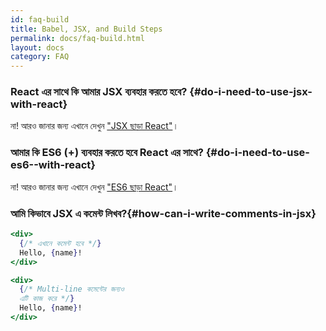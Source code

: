 ```yaml
---
id: faq-build
title: Babel, JSX, and Build Steps
permalink: docs/faq-build.html
layout: docs
category: FAQ
---
```


### React এর সাথে কি আমার JSX ব্যবহার করতে হবে? {#do-i-need-to-use-jsx-with-react}

না! আরও জানার জন্য এখানে দেখুন ["JSX ছাড়া React"](/docs/react-without-jsx.html)।

### আমার কি ES6 (+) ব্যবহার করতে হবে React এর সাথে? {#do-i-need-to-use-es6--with-react}

না! আরও জানার জন্য এখানে দেখুন ["ES6 ছাড়া React"](/docs/react-without-es6.html)।

### আমি কিভাবে JSX এ কমেন্ট লিখব?{#how-can-i-write-comments-in-jsx}

```jsx
<div>
  {/* এখানে কমেন্ট হবে */}
  Hello, {name}!
</div>
```

```jsx
<div>
  {/* Multi-line কমেন্টের জন্যও
  এটি কাজ করে */}
  Hello, {name}! 
</div>
```

